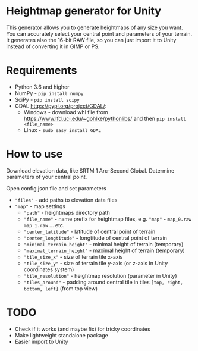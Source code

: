 # Heightmap generator for Unity
This generator allows you to generate heightmaps of any size you want.
You can accurately select your central point and parameters of your terrain.
It generates also the 16-bit RAW file, so you can just import it to Unity instead of converting it in GIMP or PS.

# Requirements
* Python 3.6 and higher
* NumPy - `pip install numpy`
* SciPy - `pip install scipy`
* GDAL <https://pypi.org/project/GDAL/>:
  * Windows - download whl file from <https://www.lfd.uci.edu/~gohlke/pythonlibs/> and then `pip install <file_name>`
  * Linux - `sudo easy_install GDAL`


# How to use
Download elevation data, like SRTM 1 Arc-Second Global. Datermine parameters of your central point.

Open config.json file and set parameters

* `"files"` - add paths to elevation data files
* `"map"` - map settings
  * `"path"` - heightmaps directory path
  * `"file_name"` - name prefix for heightmap files, e.g. `"map"` - `map_0.raw` `map_1.raw` ... etc.
  * `"center_latitude"` - latitude of central point of terrain 
  * `"center_longtitude"` - longtitude of central point of terrain
  * `"minimal_terrain_height"` - minimal height of terrain (temporary)
  * `"maximal_terrain_height"` - maximal height of terrain (temporary)
  * `"tile_size_x"` - size of terrain tile x-axis
  * `"tile_size_y"` - size of terrain tile y-axis (or z-axis in Unity coordinates system)
  * `"tile_resolution"` - heightmap resolution (parameter in Unity)
  * `"tiles_around"` - padding around central tile in tiles `[top, right, bottom, left]` (from top view)

# TODO
* Check if it works (and maybe fix) for tricky coordinates
* Make lightweight standalone package
* Easier import to Unity
